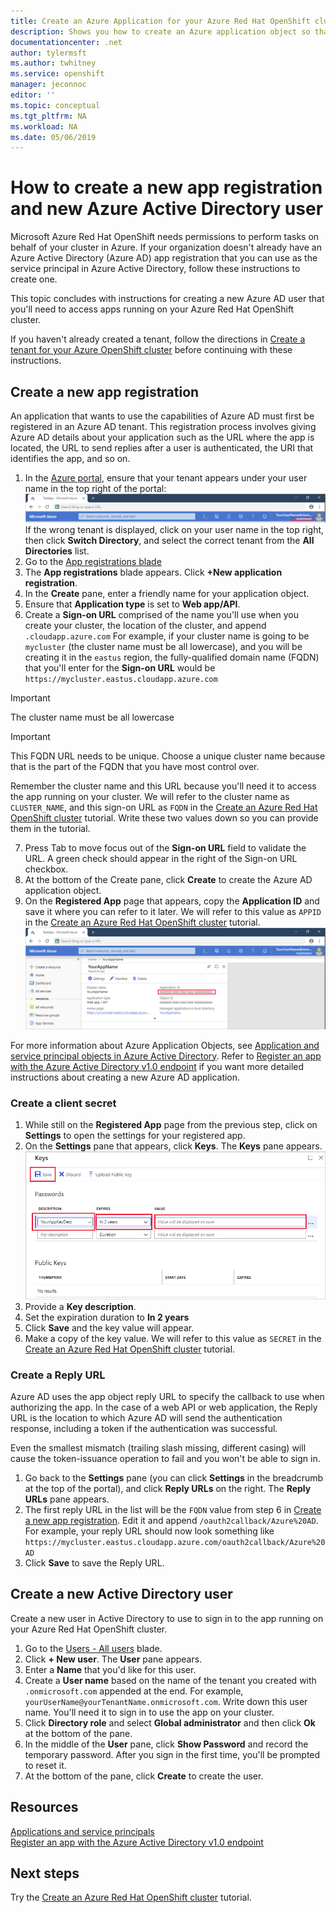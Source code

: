 ```yaml
---
title: Create an Azure Application for your Azure Red Hat OpenShift cluster | Microsoft Docs
description: Shows you how to create an Azure application object so that you can use OpenShift on Azure
documentationcenter: .net
author: tylermsft
ms.author: twhitney
ms.service: openshift
manager: jeconnoc
editor: ''
ms.topic: conceptual
ms.tgt_pltfrm: NA
ms.workload: NA
ms.date: 05/06/2019
---
```


# How to create a new app registration and new Azure Active Directory user

Microsoft Azure Red Hat OpenShift needs permissions to perform tasks on behalf of your cluster in Azure. If your organization doesn't already have an Azure Active Directory (Azure AD) app registration that you can use as the service principal in Azure Active Directory, follow these instructions to create one.

This topic concludes with instructions for creating a new Azure AD user that you'll need to access apps running on your Azure Red Hat OpenShift cluster.

If you haven't already created a tenant, follow the directions in [Create a tenant for your Azure OpenShift cluster](howto-create-tenant.md) before continuing with these instructions.

## Create a new app registration

An application that wants to use the capabilities of Azure AD must first be registered in an Azure AD tenant. This registration process involves giving Azure AD details about your application such as the URL where the app is  located, the URL to send replies after a user is authenticated, the URI that identifies the app, and so on.

1. In the [Azure portal](https://portal.azure.com), ensure that your tenant appears under your user name in the top right of the portal:
![Screenshot of portal with tenant listed in top right][tenantcallout]
If the wrong tenant is displayed, click on your user name in the top right, then click **Switch Directory**, and select the correct tenant from the **All Directories** list.
2. Go to the [App registrations blade](https://portal.azure.com/#blade/Microsoft_AAD_IAM/ActiveDirectoryMenuBlade/RegisteredApps)
3. The **App registrations** blade appears. Click **+New application registration**.
4. In the **Create** pane, enter a friendly name for your application object.
5. Ensure that **Application type** is set to **Web app/API**.
6. Create a **Sign-on URL** comprised of the name you'll use when you create your cluster, the location of the cluster, and append `.cloudapp.azure.com` For example, if your cluster name is going to be `mycluster` (the cluster name must be all lowercase), and you will be creating it in the `eastus` region, the fully-qualified domain name (FQDN) that you'll enter for the **Sign-on URL** would be `https://mycluster.eastus.cloudapp.azure.com`

> [!IMPORTANT]
> The cluster name must be all lowercase

> [!IMPORTANT]
> This FQDN URL needs to be unique. Choose a unique cluster name because that is the part of the FQDN that you have most control over.

Remember the cluster name and this URL because you'll need it to access the app running on your cluster.
We will refer to the cluster name as `CLUSTER_NAME`, and this sign-on URL as `FQDN` in the [Create an Azure Red Hat OpenShift cluster](tutorial-create-cluster.md) tutorial. Write these two values down so you can provide them in the tutorial.

7. Press Tab to move focus out of the **Sign-on URL** field to validate the URL. A green check should appear in the right of the Sign-on URL checkbox.
8. At the bottom of the Create pane, click **Create** to create the Azure AD application object.
9. On the **Registered App** page that appears, copy the **Application ID** and save it where you can refer to it later. We will refer to this value as `APPID` in the [Create an Azure Red Hat OpenShift cluster](tutorial-create-cluster.md) tutorial.
![Screenshot of the application id textbox][appidimage]

For more information about Azure Application Objects, see [Application and service principal objects in Azure Active Directory](https://docs.microsoft.com/azure/active-directory/develop/app-objects-and-service-principals).
Refer to [Register an app with the Azure Active Directory v1.0 endpoint](https://docs.microsoft.com/azure/active-directory/develop/quickstart-v1-add-azure-ad-app) if you want more detailed instructions about creating a new Azure AD application.

### Create a client secret

1. While still on the **Registered App** page from the previous step, click on **Settings** to open the settings for your registered app.
2. On the **Settings** pane that appears, click **Keys**.  The **Keys** pane appears.
![Screenshot of the create key page in the portal][createkeyimage]
3. Provide a **Key description**.
4. Set the expiration duration to **In 2 years**
5. Click **Save** and the key value will appear.
6. Make a copy of the key value. We will refer to this value as `SECRET` in the [Create an Azure Red Hat OpenShift cluster](tutorial-create-cluster.md) tutorial.

### Create a Reply URL

Azure AD uses the app object reply URL to specify the callback to use when authorizing the app. In the case of a web API or web application, the Reply URL is the location to which Azure AD will send the authentication response, including a token if the authentication was successful.

Even the smallest mismatch (trailing slash missing, different casing) will cause the token-issuance operation to fail and you won't be able to sign in.

1. Go back to the **Settings** pane (you can click **Settings** in the breadcrumb at the top of the portal), and click **Reply URLs** on the right.  The **Reply URLs** pane appears.
2. The first reply URL in the list will be the `FQDN` value from step 6 in [Create a new app registration](#create-a-new-app-registration). Edit it and append `/oauth2callback/Azure%20AD`.  For example, your reply URL should now look something like `https://mycluster.eastus.cloudapp.azure.com/oauth2callback/Azure%20AD`
3. Click **Save** to save the Reply URL.

## Create a new Active Directory user

Create a new user in Active Directory to use to sign in to the app running on your Azure Red Hat OpenShift cluster.

1. Go to the [Users - All users](https://portal.azure.com/#blade/Microsoft_AAD_IAM/UsersManagementMenuBlade/AllUsers) blade.
2. Click **+ New user**. The **User** pane appears.
3. Enter a **Name** that you'd like for this user.
4. Create a **User name** based on the name of the tenant you created with  `.onmicrosoft.com` appended at the end. For example, `yourUserName@yourTenantName.onmicrosoft.com`. Write down this user name. You'll need it to sign in to use the app on your cluster.
5. Click **Directory role** and select **Global administrator** and then click **Ok** at the bottom of the pane.
6. In the middle of the **User** pane, click **Show Password** and record the temporary password. After you sign in the first time, you'll be prompted to reset it.
7. At the bottom of the pane, click **Create** to create the user.

## Resources

[Applications and service principals](https://docs.microsoft.com/azure/active-directory/develop/app-objects-and-service-principals)  
[Register an app with the Azure Active Directory v1.0 endpoint](https://docs.microsoft.com/azure/active-directory/develop/quickstart-v1-add-azure-ad-app)  

[appidimage]: ./media/howto-create-tenant/get-app-id.png
[createkeyimage]: ./media/howto-create-tenant/create-key.png
[tenantcallout]: ./media/howto-create-tenant/tenant-callout.png

## Next steps

Try the [Create an Azure Red Hat OpenShift cluster](tutorial-create-cluster.md) tutorial.